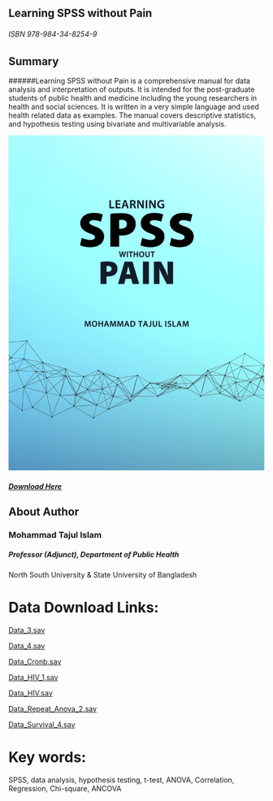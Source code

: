 
## Learning SPSS without Pain
###### ISBN 978-984-34-8254-9

## Summary
######Learning SPSS without Pain is a comprehensive manual for data analysis and interpretation of outputs. It is intended for the post-graduate students of public health and medicine including the young researchers in health and social sciences. It is written in a very simple language and used health related data as examples. The manual covers descriptive statistics, and hypothesis testing using bivariate and multivariable analysis.

![Learning SPSS without Pain](./SPSSCoverPage.jpg?raw=true)

##### [Download Here](./SPSS_Cover_Page.pdf?raw=true)

## About Author
### Mohammad Tajul Islam

##### Professor (Adjunct), Department of Public Health

North South University
&
State University of Bangladesh

# Data Download Links:
[Data_3.sav](./Data_3.sav?raw=true)

[Data_4.sav](./Data_4.sav?raw=true)

[Data_Cronb.sav](./Data_cronb.sav?raw=true)

[Data_HIV_1.sav](./Data_HIV_1.sav?raw=true)

[Data_HIV.sav](./Data_HIV.sav?raw=true)

[Data_Repeat_Anova_2.sav](./Data_repeat_anova_2.sav?raw=true)

[Data_Survival_4.sav](./Data_survival_4.sav?raw=true)
# Key words:
SPSS, data analysis, hypothesis testing, t-test, ANOVA, Correlation, Regression, Chi-square, ANCOVA

